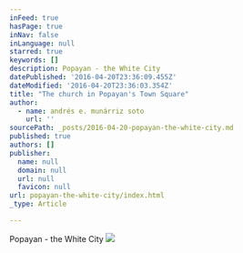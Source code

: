 ```yaml
---
inFeed: true
hasPage: true
inNav: false
inLanguage: null
starred: true
keywords: []
description: Popayan - the White City
datePublished: '2016-04-20T23:36:09.455Z'
dateModified: '2016-04-20T23:36:03.354Z'
title: "The church in Popayan's Town Square"
author:
  - name: andrés e. munárriz soto
    url: ''
sourcePath: _posts/2016-04-20-popayan-the-white-city.md
published: true
authors: []
publisher:
  name: null
  domain: null
  url: null
  favicon: null
url: popayan-the-white-city/index.html
_type: Article

---
```

Popayan - the White City
![](https://the-grid-user-content.s3-us-west-2.amazonaws.com/b5e8c34b-96d3-490d-8209-227d23d6503d.jpg)